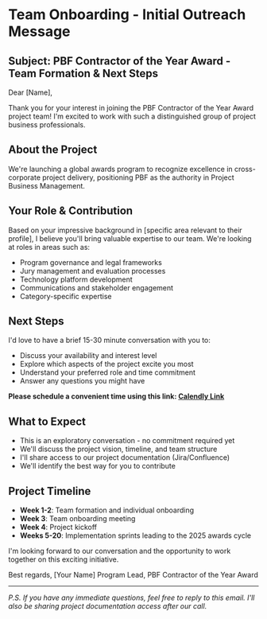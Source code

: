 # Team Onboarding - Initial Outreach Message

## Subject: PBF Contractor of the Year Award - Team Formation & Next Steps

Dear [Name],

Thank you for your interest in joining the PBF Contractor of the Year Award project team! I'm excited to work with such a distinguished group of project business professionals.

## About the Project
We're launching a global awards program to recognize excellence in cross-corporate project delivery, positioning PBF as the authority in Project Business Management. 

## Your Role & Contribution
Based on your impressive background in [specific area relevant to their profile], I believe you'll bring valuable expertise to our team. We're looking at roles in areas such as:
- Program governance and legal frameworks
- Jury management and evaluation processes  
- Technology platform development
- Communications and stakeholder engagement
- Category-specific expertise

## Next Steps
I'd love to have a brief 15-30 minute conversation with you to:
- Discuss your availability and interest level
- Explore which aspects of the project excite you most
- Understand your preferred role and time commitment
- Answer any questions you might have

**Please schedule a convenient time using this link: [Calendly Link](https://calendly.com/baloghp/talk-to-me)**

## What to Expect
- This is an exploratory conversation - no commitment required yet
- We'll discuss the project vision, timeline, and team structure
- I'll share access to our project documentation (Jira/Confluence)
- We'll identify the best way for you to contribute

## Project Timeline
- **Week 1-2**: Team formation and individual onboarding
- **Week 3**: Team onboarding meeting
- **Week 4**: Project kickoff
- **Weeks 5-20**: Implementation sprints leading to the 2025 awards cycle

I'm looking forward to our conversation and the opportunity to work together on this exciting initiative.

Best regards,
[Your Name]
Program Lead, PBF Contractor of the Year Award

---
*P.S. If you have any immediate questions, feel free to reply to this email. I'll also be sharing project documentation access after our call.*
